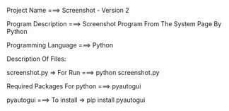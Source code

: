 Project Name ===> Screenshot - Version 2

Program Description ===> Screenshot Program From The System Page By Python

Programming Language ===> Python

Description Of Files:

screenshot.py => For Run ===> python screenshot.py

Required Packages For python ===> pyautogui

pyautogui ===> To install => pip install pyautogui
